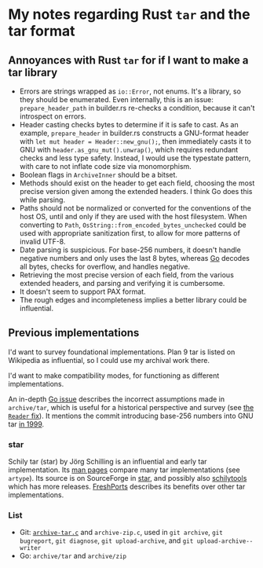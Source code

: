# My notes regarding Rust `tar` and the tar format

## Annoyances with Rust `tar` for if I want to make a tar library

- Errors are strings wrapped as `io::Error`, not enums. It's a library, so they
  should be enumerated. Even internally, this is an issue: `prepare_header_path`
  in builder.rs re-checks a condition, because it can't introspect on errors.
- Header casting checks bytes to determine if it is safe to cast. As an example,
  `prepare_header` in builder.rs constructs a GNU-format header with
  `let mut header = Header::new_gnu();`, then immediately casts it to GNU with
  `header.as_gnu_mut().unwrap()`, which requires redundant checks and less type
  safety. Instead, I would use the typestate pattern, with care to not inflate
  code size via monomorphism.
- Boolean flags in `ArchiveInner` should be a bitset.
- Methods should exist on the header to get each field, choosing the most
  precise version given among the extended headers. I think Go does this while
  parsing.
- Paths should not be normalized or converted for the conventions of the host
  OS, until and only if they are used with the host filesystem. When converting
  to `Path`, `OsString::from_encoded_bytes_unchecked` could be used with
  appropriate sanitization first, to allow for more patterns of invalid UTF-8.
- Date parsing is suspicious. For base-256 numbers, it doesn't handle negative
  numbers and only uses the last 8 bytes, whereas [Go](https://github.com/golang/go/blob/f19f31f2e7c136a8dae03cbfe4f8ebbb8b54569b/src/archive/tar/strconv.go#L93-L135)
  decodes all bytes, checks for overflow, and handles negative.
- Retrieving the most precise version of each field, from the various extended
  headers, and parsing and verifying it is cumbersome.
- It doesn't seem to support PAX format.
- The rough edges and incompleteness implies a better library could be
  influential.

## Previous implementations

I'd want to survey foundational implementations. Plan 9 tar is listed on
Wikipedia as influential, so I could use my archival work there.

I'd want to make compatibility modes, for functioning as different
implementations.

An in-depth [Go issue](https://go.dev/issues/12594) describes the incorrect
assumptions made in `archive/tar`, which is useful for a historical perspective
and survey (see [the `Reader` fix](https://github.com/golang/go/blob/f19f31f2e7c136a8dae03cbfe4f8ebbb8b54569b/src/archive/tar/reader.go#L432-L460)).
It mentions the commit introducing base-256 numbers into GNU tar [in 1999](https://git.savannah.gnu.org/cgit/tar.git/commit/?id=e4e624848b53ac02f1212af2209a63d28e40afec).

### star

Schily tar (star) by Jörg Schilling is an influential and early tar
implementation. Its [man pages](https://linux.die.net/man/1/ustar) compare many
tar implementations (see `artype`). Its source is on SourceForge in [star](https://sourceforge.net/projects/s-tar/),
and possibly also [schilytools](https://sourceforge.net/projects/schilytools/)
which has more releases. [FreshPorts](https://www.freshports.org/archivers/star)
describes its benefits over other tar implementations.

### List

- Git: [`archive-tar.c`](https://git.kernel.org/pub/scm/git/git.git/tree/archive-tar.c)
  and `archive-zip.c`, used in `git archive`, `git bugreport`, `git diagnose`,
  `git upload-archive`, and `git upload-archive--writer`
- Go: `archive/tar` and `archive/zip`
